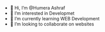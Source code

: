 - 👋 Hi, I’m @Humera Ashraf
- 👀 I’m interested in Developmet
- 🌱 I’m currently learning WEB Development
- 💞️ I’m looking to collaborate on websites

<!---
HumeraAshraf110/HumeraAshraf110 is a ✨ special ✨ repository because its `README.md` (this file) appears on your GitHub profile.
You can click the Preview link to take a look at your changes.
--->
